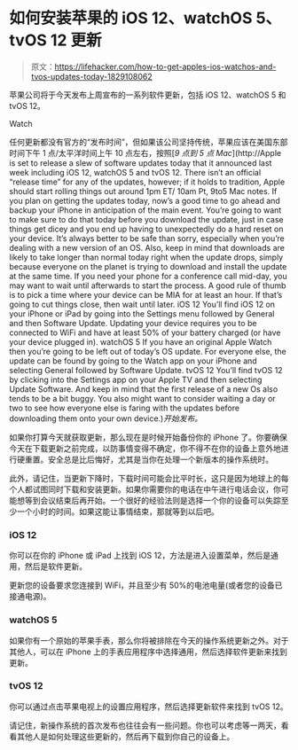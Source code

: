 # 如何安装苹果的 iOS 12、watchOS 5、tvOS 12 更新

> 原文：<https://lifehacker.com/how-to-get-apples-ios-watchos-and-tvos-updates-today-1829108062>

苹果公司将于今天发布上周宣布的一系列软件更新，包括 iOS 12、watchOS 5 和 tvOS 12。

Watch

任何更新都没有官方的“发布时间”，但如果该公司坚持传统，苹果应该在美国东部时间下午 1 点/太平洋时间上午 10 点左右，按照[*9 点到 5 点 Mac*](http://Apple is set to release a slew of software updates today that it announced last week including iOS 12, watchOS 5 and tvOS 12\.  There isn’t an official “release time” for any of the updates, however; if it holds to tradition, Apple should start rolling things out around 1pm ET/ 10am Pt, 9to5 Mac notes.  If you plan on getting the updates today, now’s a good time to go ahead and backup your iPhone in anticipation of the main event. You’re going to want to make sure to do that today before you download the update, just in case things get dicey and you end up having to unexpectedly do a hard reset on your device. It’s always better to be safe than sorry, especially when you’re dealing with a new version of an OS.  Also, keep in mind that downloads are likely to take longer than normal today right when the update drops, simply because everyone on the planet is trying to download and install the update at the same time. If you need your phone for a conference call mid-day, you may want to wait until afterwards to start the process. A good rule of thumb is to pick a time where your device can be MIA for at least an hour. If that’s going to cut things close, then wait until later.  iOS 12 You’ll find iOS 12 on your iPhone or iPad by going into the Settings menu followed by General and then Software Update.  Updating your device requires you to be connected to WiFi and have at least 50% of your battery charged (or have your device plugged in).  watchOS 5 If you have an original Apple Watch then you’re going to be left out of today’s OS update. For everyone else, the update can be found by going to the Watch app on your iPhone and selecting General followed by Software Update.  tvOS 12 You’ll find tvOS 12 by clicking into the Settings app on your Apple TV and then selecting Update Software.   And keep in mind that the first release of a new Os also tends to be a bit buggy. You also might want to consider waiting a day or two to see how everyone else is faring with the updates before downloading them onto your own device.)*开始发布。*

如果你打算今天就获取更新，那么现在是时候开始备份你的 iPhone 了。你要确保今天在下载更新之前完成，以防事情变得不确定，你不得不在你的设备上意外地进行硬重置。安全总是比后悔好，尤其是当你在处理一个新版本的操作系统时。

此外，请记住，当更新下降时，下载时间可能会比平时长，这只是因为地球上的每个人都试图同时下载和安装更新。如果你需要你的电话在中午进行电话会议，你可能想等到会议结束后再开始。一个很好的经验法则是选择一个你的设备可以失踪至少一个小时的时间。如果这能让事情结束，那就等到以后吧。

### iOS 12

你可以在你的 iPhone 或 iPad 上找到 iOS 12，方法是进入设置菜单，然后是通用，然后是软件更新。

更新您的设备要求您连接到 WiFi，并且至少有 50%的电池电量(或者您的设备已接通电源)。

### watchOS 5

如果你有一个原始的苹果手表，那么你将被排除在今天的操作系统更新之外。对于其他人，可以在 iPhone 上的手表应用程序中选择通用，然后选择软件更新来找到更新。

### tvOS 12

你可以通过点击苹果电视上的设置应用程序，然后选择更新软件来找到 tvOS 12。

请记住，新操作系统的首次发布也往往会有一些问题。你也可以考虑等一两天，看看其他人是如何处理这些更新的，然后再下载到你自己的设备上。